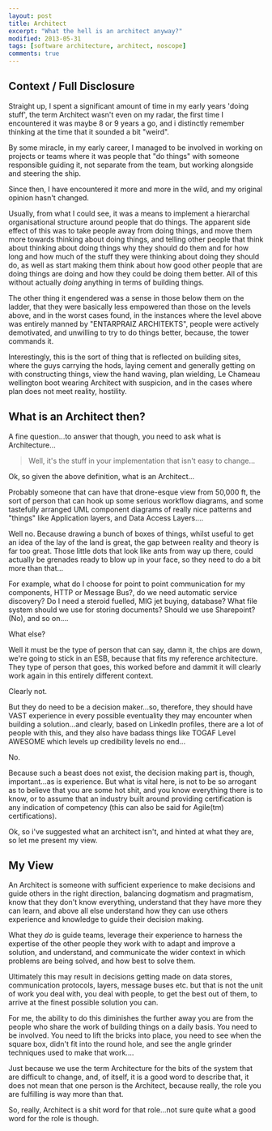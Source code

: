 ```yaml
---
layout: post
title: Architect
excerpt: "What the hell is an architect anyway?"
modified: 2013-05-31
tags: [software architecture, architect, noscope]
comments: true
---
```

## Context / Full Disclosure

Straight up, I spent a significant amount of time in my early years 'doing stuff', the term Architect wasn't even on my radar, the first time I encountered it was maybe 8 or 9 years a go, and i distinctly remember thinking at the time that it sounded a bit "weird".

By some miracle, in my early career, I managed to be involved in working on projects or teams where it was people that  "do things" with someone responsible guiding it, not separate from the team, but working alongside and steering the ship.

Since then, I have encountered it more and more in the wild, and my original opinion hasn't changed.

Usually, from what I could see, it was a means to implement a hierarchal organisational structure around people that do things. The apparent side effect of this was to take people away from doing things, and move them more towards thinking about doing things, and telling other people that think about thinking about doing things why they should do them and for how long and how much of the stuff they were thinking about doing they should do, as well as start making them think about how good other people that are doing things are doing and how they could be doing them better. All of this without actually *doing* anything in terms of building things.

The other thing it engendered was a sense in those below them on the ladder, that they were basically less empowered than those on the levels above, and in the worst cases found, in the instances where the level above was entirely manned by "ENTARPRAIZ ARCHITEKTS", people were actively demotivated, and unwilling to try to do things better, because, the tower commands it.

Interestingly, this is the sort of thing that is reflected on building sites, where the guys carrying the hods, laying cement and generally getting on with constructing things, view the hand waving, plan wielding, Le Chameau wellington boot wearing Architect with suspicion, and in the cases where plan does not meet reality, hostility.

## What is an Architect then?

A fine question...to answer that though, you need to ask what is Architecture...

> Well, it's the stuff in your implementation that isn't easy to change...

Ok, so given the above definition, what is an Architect...

Probably someone that can have that drone-esque view from 50,000 ft, the sort of person that can hook up some serious workflow diagrams, and some tastefully arranged UML component diagrams of really nice patterns and "things" like Application layers, and Data Access Layers....

Well no. Because drawing a bunch of boxes of things, whilst useful to get an idea of the lay of the land is great, the gap between reality and theory is far too great. Those little dots that look like ants from way up there, could actually be grenades ready to blow up in your face, so they need to do a bit more than that...

For example, what do I choose for point to point communication for my components, HTTP or Message Bus?, do we need automatic service discovery? Do I need a steroid fuelled, MIG jet buying, database? What file system should we use for storing documents? Should we use Sharepoint? (No), and so on....

What else?

Well it must be the type of person that can say, damn it, the chips are down, we're going to stick in an ESB, because that fits my reference architecture. They type of person that goes, this worked before and dammit it will clearly work again in this entirely different context.

Clearly not.

But they do need to be a decision maker...so, therefore, they should have VAST experience in every possible eventuality they may encounter when building a solution...and clearly, based on LinkedIn profiles, there are a lot of people with this, and they also have badass things like TOGAF Level AWESOME which levels up credibility levels no end...

No.

Because such a beast does not exist, the decision making part is, though, important...as is experience. But what is vital here, is not to be so arrogant as to believe that you are some hot shit, and you know everything there is to know, or to assume that an industry built around providing certification is any indication of competency (this can also be said for Agile(tm) certifications).

Ok, so i've suggested what an architect isn't, and hinted at what they are, so let me present my view.

## My View

An Architect is someone with sufficient experience to make decisions and guide others in the right direction, balancing dogmatism and pragmatism, know that they don't know everything, understand that they have more they can learn, and above all else understand how they can use others experience and knowledge to guide their decision making.

What they *do* is guide teams, leverage their experience to harness the expertise of the other people they work with to adapt and improve a solution, and understand, and communicate the wider context in which problems are being solved, and how best to solve them.

Ultimately this may result in decisions getting made on data stores, communication protocols, layers, message buses etc. but that is not the unit of work you deal with, you deal with people, to get the best out of them, to arrive at the finest possible solution you can.

For me, the ability to do this diminishes the further away you are from the people who share the work of building things on a daily basis. You need to be involved. You need to lift the bricks into place, you need to see when the square box, didn't fit into the round hole, and see the angle grinder techniques used to make that work....

Just because we use the term Architecture for the bits of the system that are difficult to change, and, of itself, it is a good word to describe that, it does not mean that one person is the Architect, because really, the role you are fulfilling is way more than that.

So, really, Architect is a shit word for that role...not sure quite what a good word for the role is though.